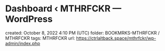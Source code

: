 # Dashboard ‹ MTHRFCKR — WordPress

created: October 8, 2022 4:10 PM (UTC)
folder: BOOKMRKS-MTHRFCKR / MTHRFCKR
tags: MTHRFCKR
url: https://ctrlaltback.space/mthrfckr/wp-admin/index.php